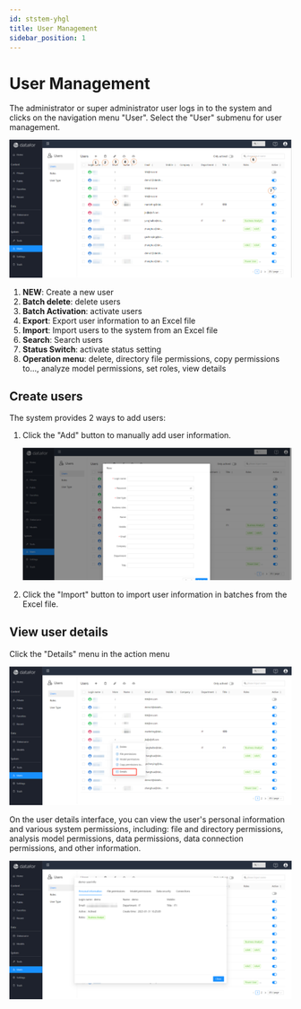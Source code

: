 ```yaml
---
id: ststem-yhgl
title: User Management
sidebar_position: 1
---
```

# User Management

The administrator or super administrator user logs in to the system and clicks on the navigation menu "User". Select the "User" submenu for user management.

![image-20230131162309655](../../../static/img/en/datafor/system/image-20230131162309655.png)

1. **NEW**: Create a new user
2. **Batch delete**: delete users
3. **Batch Activation**: activate users
4. **Export**: Export user information to an Excel file
5. **Import**: Import users to the system from an Excel file
6. **Search**: Search users
7. **Status Switch**: activate status setting
8. **Operation menu**: delete, directory file permissions, copy permissions to..., analyze model permissions, set roles, view details

## Create users

The system provides 2 ways to add users:

1. Click the "Add" button to manually add user information.

   ![image-20230131162341574](../../../static/img/en/datafor/system/image-20230131162341574.png)

2. Click the "Import" button to import user information in batches from the Excel file.


## View user details

Click the "Details" menu in the action menu

![image-20230131162449735](../../../static/img/en/datafor/system/image-20230131162449735.png)

On the user details interface, you can view the user's personal information and various system permissions, including: file and directory permissions, analysis model permissions, data permissions, data connection permissions, and other information.

![image-20230131162541844](../../../static/img/en/datafor/system/image-20230131162541844.png)
